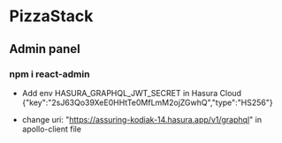 # PizzaStack

## Admin panel

### npm i react-admin

- Add env HASURA_GRAPHQL_JWT_SECRET in Hasura Cloud
{"key":"2sJ63Qo39XeE0HHtTe0MfLmM2ojZGwhQ","type":"HS256"}

- change uri: "https://assuring-kodiak-14.hasura.app/v1/graphql" in apollo-client file